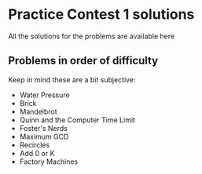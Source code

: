 # Practice Contest 1 solutions
All the solutions for the problems are available here

## Problems in order of difficulty
Keep in mind these are a bit subjective:

- Water Pressure
- Brick
- Mandelbrot
- Quinn and the Computer Time Limit 
- Foster's Nerds
- Maximum GCD
- Recircles
- Add 0 or K
- Factory Machines
